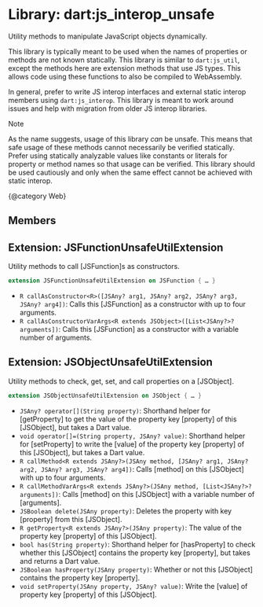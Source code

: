 # Library: dart:js_interop_unsafe

Utility methods to manipulate JavaScript objects dynamically.

This library is typically meant to be used when the names of properties or
methods are not known statically. This library is similar to `dart:js_util`,
except the methods here are extension methods that use JS types. This
allows code using these functions to also be compiled to WebAssembly.

In general, prefer to write JS interop interfaces and external static
interop members using `dart:js_interop`. This library is meant to work
around issues and help with migration from older JS interop libraries.

> [!NOTE]
> As the name suggests, usage of this library *can* be unsafe. This means
> that safe usage of these methods cannot necessarily be verified
> statically. Prefer using statically analyzable values like constants or
> literals for property or method names so that usage can be verified. This
> library should be used cautiously and only when the same effect cannot be
> achieved with static interop.

{@category Web}

## Members

## Extension: JSFunctionUnsafeUtilExtension

Utility methods to call [JSFunction]s as constructors.

```dart
extension JSFunctionUnsafeUtilExtension on JSFunction { … }
```

- `R callAsConstructor<R>([JSAny? arg1, JSAny? arg2, JSAny? arg3, JSAny? arg4])`:
  Calls this [JSFunction] as a constructor with up to four arguments.
- `R callAsConstructorVarArgs<R extends JSObject>([List<JSAny?>? arguments])`:
  Calls this [JSFunction] as a constructor with a variable number of
  arguments.

## Extension: JSObjectUnsafeUtilExtension

Utility methods to check, get, set, and call properties on a [JSObject].

```dart
extension JSObjectUnsafeUtilExtension on JSObject { … }
```

- `JSAny? operator[](String property)`:
  Shorthand helper for [getProperty] to get the value of the property key
  [property] of this [JSObject], but takes a Dart value.
- `void operator[]=(String property, JSAny? value)`:
  Shorthand helper for [setProperty] to write the [value] of the property
  key [property] of this [JSObject], but takes a Dart value.
- `R callMethod<R extends JSAny?>(JSAny method, [JSAny? arg1, JSAny? arg2, JSAny? arg3, JSAny? arg4])`:
  Calls [method] on this [JSObject] with up to four arguments.
- `R callMethodVarArgs<R extends JSAny?>(JSAny method, [List<JSAny?>? arguments])`:
  Calls [method] on this [JSObject] with a variable number of [arguments].
- `JSBoolean delete(JSAny property)`:
  Deletes the property with key [property] from this [JSObject].
- `R getProperty<R extends JSAny?>(JSAny property)`:
  The value of the property key [property] of this [JSObject].
- `bool has(String property)`:
  Shorthand helper for [hasProperty] to check whether this [JSObject]
  contains the property key [property], but takes and returns a Dart value.
- `JSBoolean hasProperty(JSAny property)`:
  Whether or not this [JSObject] contains the property key [property].
- `void setProperty(JSAny property, JSAny? value)`:
  Write the [value] of property key [property] of this [JSObject].
